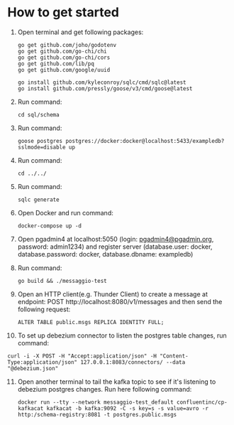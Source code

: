 # How to get started

1. Open terminal and get following packages: 
   ```
   go get github.com/joho/godotenv
   go get github.com/go-chi/chi
   go get github.com/go-chi/cors
   go get github.com/lib/pq
   go get github.com/google/uuid

   go install github.com/kyleconroy/sqlc/cmd/sqlc@latest
   go install github.com/pressly/goose/v3/cmd/goose@latest
   ```

2. Run command:
   ```
   cd sql/schema
   ```

3. Run command:
   ```
   goose postgres postgres://docker:docker@localhost:5433/exampledb?sslmode=disable up
   ```

4. Run command:
   ```
   cd ../../
   ```

5. Run command:
   ```
   sqlc generate
   ```

6. Open Docker and run command: 
   ```
   docker-compose up -d 
   ```

7. Open pgadmin4 at localhost:5050 (login: pgadmin4@pgadmin.org, password: admin1234) and register server (database.user: docker, database.password: docker, database.dbname: exampledb)

8. Run command:
   ```
   go build && ./messaggio-test
   ```

9. Open an HTTP client(e.g. Thunder Client) to create a message at endpoint: POST http://localhost:8080/v1/messages and then send the following request:
   ```
   ALTER TABLE public.msgs REPLICA IDENTITY FULL;
   ```

10. To set up debezium connector to listen the postgres table changes, run command:
   ```
   curl -i -X POST -H "Accept:application/json" -H "Content-Type:application/json" 127.0.0.1:8083/connectors/ --data "@debezium.json" 
   ```

11. Open another terminal to tail the kafka topic to see if it's listening to debezium postgres changes. 
    Run here following command:
    ```
    docker run --tty --network messaggio-test_default confluentinc/cp-kafkacat kafkacat -b kafka:9092 -C -s key=s -s value=avro -r http:/schema-registry:8081 -t postgres.public.msgs 
    ```



